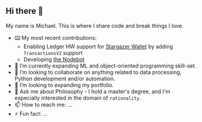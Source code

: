 ## Hi there 👋

My name is Michael. This is where I share code and break things I love.

- ⌨️ My most recent contributions:
    * Enabling Ledger HW support for [Stargazer Wallet](https://github.com/buzzgreyday/stargazer-wallet-ledger) by adding `TransactionsV2` support
    * Developing [the Nodebot](https://github.com/buzzgreyday/hgtp-node-discord-bot)
- 🌱 I’m currently expanding ML and object-oriented programming skill-set.
- 👯 I’m looking to collaborate on anything related to data processing, Python development and/or automation.
- 🔭 I’m looking to expanding my portfolio.
- 💬 Ask me about Philosophy - I hold a master's degree, and I'm especially interested in the domain of `rationality`.
- 📫 How to reach me: ...
- ⚡ Fun fact: ...
